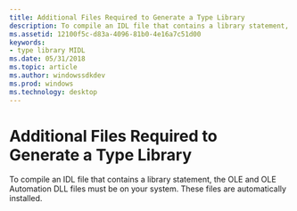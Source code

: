 ```yaml
---
title: Additional Files Required to Generate a Type Library
description: To compile an IDL file that contains a library statement, the OLE and OLE Automation DLL files must be on your system. These files are automatically installed.
ms.assetid: 12100f5c-d83a-4096-81b0-4e16a7c51d00
keywords:
- type library MIDL
ms.date: 05/31/2018
ms.topic: article
ms.author: windowssdkdev
ms.prod: windows
ms.technology: desktop
---
```


# Additional Files Required to Generate a Type Library

To compile an IDL file that contains a library statement, the OLE and OLE Automation DLL files must be on your system. These files are automatically installed.

 

 




